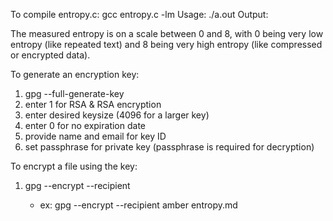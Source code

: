 To compile entropy.c: gcc entropy.c -lm
Usage: ./a.out <file>
Output: <measured entropy> <file>

The measured entropy is on a scale between 0 and 8, with 0 being very low entropy (like repeated text) and 8 being very high entropy (like compressed or encrypted data).

To generate an encryption key:

1. gpg --full-generate-key
2. enter 1 for RSA & RSA encryption
3. enter desired keysize (4096 for a larger key)
4. enter 0 for no expiration date
5. provide name and email for key ID
6. set passphrase for private key (passphrase is required for decryption)

To encrypt a file using the key:

1. gpg --encrypt --recipient <name from key ID> <filename>
	- ex: gpg --encrypt --recipient amber entropy.md
